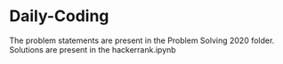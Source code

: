 # Daily-Coding

The problem statements are present in the Problem Solving 2020 folder.
Solutions are present in the hackerrank.ipynb 
